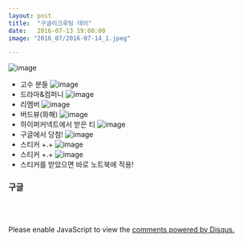 ```yaml
---
layout: post
title:  "구글리크루팅 데이"
date:   2016-07-13 19:00:00
image: "2016_07/2016-07-14_1.jpeg"

---
```


![image](../../assets/img/2016_07/2016-07-14_2.jpeg)
- 고수 분들
![image](../../assets/img/2016_07/2016-07-14_3.jpeg)
- 드라마&컴퍼니
![image](../../assets/img/2016_07/2016-07-14_4.jpeg)
- 리멤버
![image](../../assets/img/2016_07/2016-07-14_5.jpeg)
- 버드뷰(화해)
![image](../../assets/img/2016_07/2016-07-14_6.jpeg)
- 하이퍼커넥트에서 받은 티
![image](../../assets/img/2016_07/2016-07-14_7.jpeg)
- 구글에서 당첨!
![image](../../assets/img/2016_07/2016-07-14_8.jpeg)
- 스티커 +.+
![image](../../assets/img/2016_07/2016-07-14_9.jpeg)
- 스티커 +.+
![image](../../assets/img/2016_07/2016-07-14_10.jpeg)
- 스티커를 받았으면 바로 노트북에 적용!

### 구글

<br><br>
<div id="disqus_thread"></div>
<script>
    /**
     *  RECOMMENDED CONFIGURATION VARIABLES: EDIT AND UNCOMMENT THE SECTION BELOW TO INSERT DYNAMIC VALUES FROM YOUR PLATFORM OR CMS.
     *  LEARN WHY DEFINING THESE VARIABLES IS IMPORTANT: https://disqus.com/admin/universalcode/#configuration-variables
     */
    /*
    var disqus_config = function () {
        this.page.url = PAGE_URL;  // Replace PAGE_URL with your page's canonical URL variable
        this.page.identifier = PAGE_IDENTIFIER; // Replace PAGE_IDENTIFIER with your page's unique identifier variable
    };
    */
    (function() {  // DON'T EDIT BELOW THIS LINE
        var d = document, s = d.createElement('script');

        s.src = '//pikachu987blog.disqus.com/embed.js';

        s.setAttribute('data-timestamp', +new Date());
        (d.head || d.body).appendChild(s);
    })();
</script>
<noscript>Please enable JavaScript to view the <a href="https://disqus.com/?ref_noscript" rel="nofollow">comments powered by Disqus.</a></noscript>

<script id="dsq-count-scr" src="//pikachu987blog.disqus.com/count.js" async></script>
